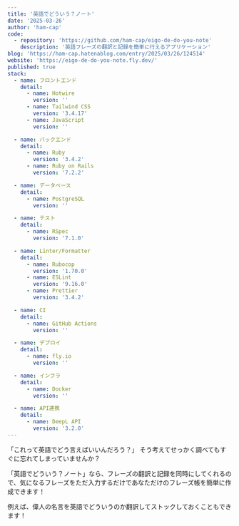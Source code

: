 ```yaml
---
title: '英語でどういう？ノート'
date: '2025-03-26'
author: 'ham-cap'
code:
  - repository: 'https://github.com/ham-cap/eigo-de-do-you-note'
    description: '英語フレーズの翻訳と記録を簡単に行えるアプリケーション'
blog: 'https://ham-cap.hatenablog.com/entry/2025/03/26/124514'
website: 'https://eigo-de-do-you-note.fly.dev/'
published: true
stack:
  - name: フロントエンド
    detail:
      - name: Hotwire
        version: ''
      - name: Tailwind CSS
        version: '3.4.17'
      - name: JavaScript
        version: ''

  - name: バックエンド
    detail:
      - name: Ruby
        version: '3.4.2'
      - name: Ruby on Rails
        version: '7.2.2'

  - name: データベース
    detail:
      - name: PostgreSQL
        version: ''

  - name: テスト
    detail:
      - name: RSpec
        version: '7.1.0'

  - name: Linter/Formatter
    detail:
      - name: Rubocop
        version: '1.70.0'
      - name: ESLint
        version: '9.16.0'
      - name: Prettier
        version: '3.4.2'

  - name: CI
    detail:
      - name: GitHub Actions
        version: ''

  - name: デプロイ
    detail:
      - name: fly.io
        version: ''

  - name: インフラ
    detail:
      - name: Docker
        version: ''

  - name: API連携
    detail:
      - name: DeepL API
        version: '3.2.0'
---
```


「これって英語でどう言えばいいんだろう？」
そう考えてせっかく調べてもすぐに忘れてしまっていませんか？

「英語でどういう？ノート」なら、フレーズの翻訳と記録を同時にしてくれるので、気になるフレーズをただ入力するだけであなただけのフレーズ帳を簡単に作成できます！

例えば、偉人の名言を英語でどういうのか翻訳してストックしておくこともできます！
